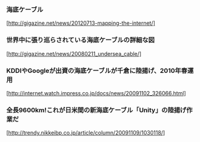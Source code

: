 

### 海底ケーブル
[http://gigazine.net/news/20120713-mapping-the-internet/]

### 世界中に張り巡らされている海底ケーブルの詳細な図
[http://gigazine.net/news/20080211_undersea_cable/]

### KDDIやGoogleが出資の海底ケーブルが千倉に陸揚げ、2010年春運用
[http://internet.watch.impress.co.jp/docs/news/20091102_326066.html]

### 全長9600km!これが日米間の新海底ケーブル「Unity」の陸揚げ作業だ
[http://trendy.nikkeibp.co.jp/article/column/20091109/1030118/]

